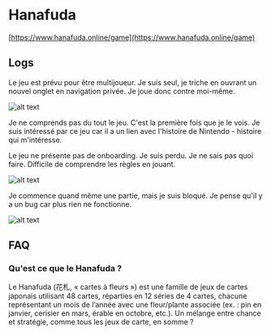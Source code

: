 # Hanafuda

[https://www.hanafuda.online/game](https://www.hanafuda.online/game)

## Logs

Le jeu est prévu pour être multijoueur. Je suis seul, je triche en ouvrant un nouvel onglet en navigation privée. Je joue donc contre moi-même.

![alt text](hanafuda-1.png)

Je ne comprends pas du tout le jeu. C'est la première fois que je le vois. Je suis intéressé par ce jeu car il a un lien avec l'histoire de Nintendo - histoire qui m'intéresse.

Le jeu ne présente pas de onboarding. Je suis perdu. Je ne sais pas quoi faire. Difficile de comprendre les règles en jouant.

![alt text](hanafuda-2.png)

Je commence quand même une partie, mais je suis bloqué. Je pense qu'il y a un bug car plus rien ne fonctionne.

![alt text](hanafuda-3.png)

## FAQ

### Qu'est ce que le Hanafuda ?

Le Hanafuda (花札, « cartes à fleurs ») est une famille de jeux de cartes japonais utilisant 48 cartes, réparties en 12 séries de 4 cartes, chacune représentant un mois de l’année avec une fleur/plante associée (ex. : pin en janvier, cerisier en mars, érable en octobre, etc.). Un mélange entre chance et stratégie, comme tous les jeux de carte, en somme ?
